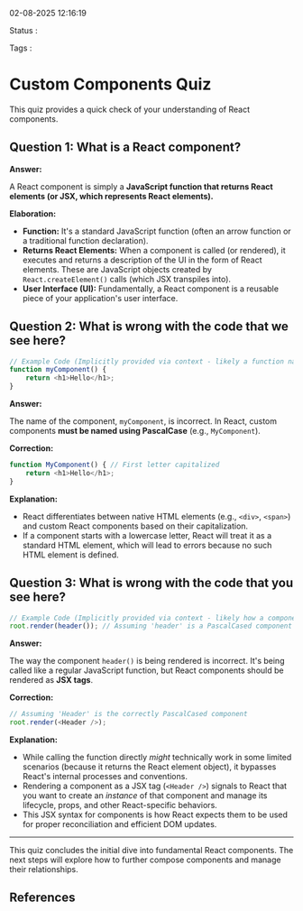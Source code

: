 02-08-2025 12:16:19

Status :

Tags :

# Custom Components Quiz

This quiz provides a quick check of your understanding of React components.

## Question 1: What is a React component?

**Answer:**

A React component is simply a **JavaScript function that returns React elements (or JSX, which represents React elements).**

**Elaboration:**

  * **Function:** It's a standard JavaScript function (often an arrow function or a traditional function declaration).
  * **Returns React Elements:** When a component is called (or rendered), it executes and returns a description of the UI in the form of React elements. These are JavaScript objects created by `React.createElement()` calls (which JSX transpiles into).
  * **User Interface (UI):** Fundamentally, a React component is a reusable piece of your application's user interface.

## Question 2: What is wrong with the code that we see here?

```javascript
// Example Code (Implicitly provided via context - likely a function named `myComponent`)
function myComponent() {
    return <h1>Hello</h1>;
}
```

**Answer:**

The name of the component, `myComponent`, is incorrect. In React, custom components **must be named using PascalCase** (e.g., `MyComponent`).

**Correction:**

```javascript
function MyComponent() { // First letter capitalized
    return <h1>Hello</h1>;
}
```

**Explanation:**

  * React differentiates between native HTML elements (e.g., `<div>`, `<span>`) and custom React components based on their capitalization.
  * If a component starts with a lowercase letter, React will treat it as a standard HTML element, which will lead to errors because no such HTML element is defined.

## Question 3: What is wrong with the code that you see here?

```javascript
// Example Code (Implicitly provided via context - likely how a component is rendered)
root.render(header()); // Assuming 'header' is a PascalCased component function
```

**Answer:**

The way the component `header()` is being rendered is incorrect. It's being called like a regular JavaScript function, but React components should be rendered as **JSX tags**.

**Correction:**

```javascript
// Assuming 'Header' is the correctly PascalCased component
root.render(<Header />);
```

**Explanation:**

  * While calling the function directly *might* technically work in some limited scenarios (because it returns the React element object), it bypasses React's internal processes and conventions.
  * Rendering a component as a JSX tag (`<Header />`) signals to React that you want to create an *instance* of that component and manage its lifecycle, props, and other React-specific behaviors.
  * This JSX syntax for components is how React expects them to be used for proper reconciliation and efficient DOM updates.

-----

This quiz concludes the initial dive into fundamental React components. The next steps will explore how to further compose components and manage their relationships.

## References


